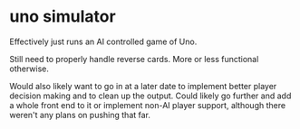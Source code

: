 # uno simulator

Effectively just runs an AI controlled game of Uno.

Still need to properly handle reverse cards.  More or less functional otherwise.

Would also likely want to go in at a later date to implement better player decision making and to clean up the output.  Could likely go further and add a whole front end to it or implement non-AI player support, although there weren't any plans on pushing that far.
